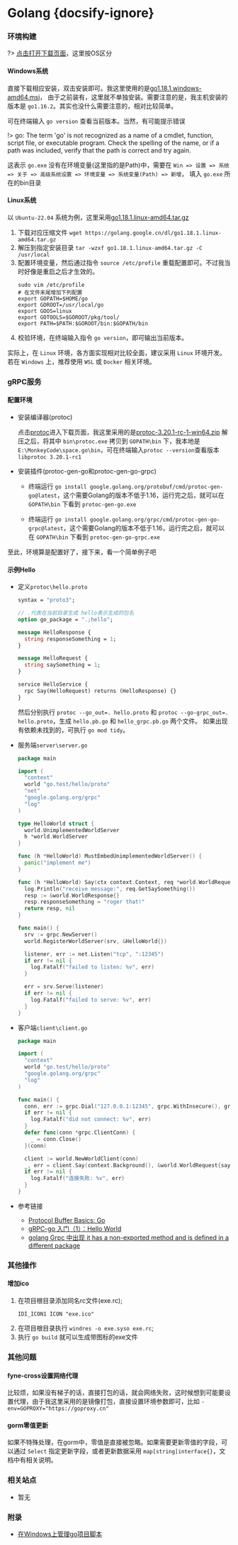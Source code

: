# Golang {docsify-ignore}

### 环境构建
?> [点击打开下载页面](https://golang.google.cn/dl/)，这里按OS区分
#### Windows系统
直接下载相应安装，双击安装即可。我这里使用的是[go1.18.1.windows-amd64.msi](https://golang.google.cn/dl/go1.18.1.windows-amd64.msi)，
由于之前装有，这里就不单独安装。需要注意的是，我主机安装的版本是 `go1.16.2`。其实也没什么需要注意的，相对比较简单。

可在终端输入 `go version` 查看当前版本。当然，有可能提示错误

!> go: The term 'go' is not recognized as a name of a cmdlet, function, script file, or executable program.
Check the spelling of the name, or if a path was included, verify that the path is correct and try again.

这表示 `go.exe` 没有在环境变量(这里指的是Path)中，需要在 `Win => 设置 => 系统 => 关于 => 高级系统设置 => 环境变量 => 系统变量(Path) => 新增`，
填入 `go.exe` 所在的bin目录
#### Linux系统
以 `Ubuntu-22.04` 系统为例，这里采用[go1.18.1.linux-amd64.tar.gz](https://golang.google.cn/dl/go1.18.1.linux-amd64.tar.gz)
1. 下载对应压缩文件 `wget https://golang.google.cn/dl/go1.18.1.linux-amd64.tar.gz`
2. 解压到指定安装目录 `tar -wzxf go1.18.1.linux-amd64.tar.gz -C /usr/local`
3. 配置环境变量，然后通过指令 `source /etc/profile` 重载配置即可。不过我当时好像是重启之后才生效的。
   ```shell
   sudo vim /etc/profile
   # 在文件末尾增加下列配置
   export GOPATH=$HOME/go
   export GOROOT=/usr/local/go
   export GOOS=linux
   export GOTOOLS=$GOROOT/pkg/tool/
   export PATH=$PATH:$GOROOT/bin:$GOPATH/bin
   ```
4. 校验环境，在终端输入指令 `go version`，即可输出当前版本。

实际上，在 `Linux` 环境，各方面实现相对比较全面，建议采用 `Linux` 环境开发。若在 `Windows` 上，推荐使用 `WSL` 或 `Docker` 相关环境。

### gRPC服务

#### 配置环境
* 安装编译器(protoc)

    点击[protoc](https://github.com/protocolbuffers/protobuf/releases/)进入下载页面，我这里采用的是[protoc-3.20.1-rc-1-win64.zip](https://github.com/protocolbuffers/protobuf/releases/download/v3.20.1-rc1/protoc-3.20.1-rc-1-win64.zip)
    解压之后，将其中 `bin\protoc.exe` 拷贝到 `GOPATH\bin` 下，我本地是 `E:\MonkeyCode\space.go\bin`，可在终端输入`protoc --version`查看版本 `libprotoc 3.20.1-rc1`

* 安装插件(protoc-gen-go和protoc-gen-go-grpc)
    
    * 终端运行 `go install google.golang.org/protobuf/cmd/protoc-gen-go@latest`，这个需要Golang的版本不低于1.16，运行完之后，就可以在 `GOPATH\bin` 下看到 `protoc-gen-go.exe`

    * 终端运行 `go install google.golang.org/grpc/cmd/protoc-gen-go-grpc@latest`，这个需要Golang的版本不低于1.16，运行完之后，就可以在 `GOPATH\bin` 下看到 `protoc-gen-go-grpc.exe`

至此，环境算是配置好了，接下来，看一个简单例子吧

#### 示例Hello
  
* 定义`protoc\hello.proto`
  ```protobuf
  syntax = "proto3";

  // .代表在当前目录生成 hello表示生成的包名
  option go_package = ".;hello";
  
  message HelloResponse {
    string responseSomething = 1;
  }
  
  message HelloRequest {
    string saySomething = 1;
  }
  
  service HelloService {
    rpc Say(HelloRequest) returns (HelloResponse) {}
  }
  ```
  
  然后分别执行 `protoc --go_out=. hello.proto` 和 `protoc --go-grpc_out=. hello.proto`，生成 `hello.pb.go` 和 `hello_grpc.pb.go` 两个文件。
  如果出现有依赖未找到的，可执行 `go mod tidy`。

* 服务端`server\server.go`
  ```go
  package main

  import (
    "context"
    world "go.test/hello/proto"
    "net"
    "google.golang.org/grpc"
    "log"
  )
  
  type HelloWorld struct {
    world.UnimplementedWorldServer
    h *world.WorldServer
  }
  
  func (h *HelloWorld) MustEmbedUnimplementedWorldServer() {
    panic("implement me")
  }
  
  func (h *HelloWorld) Say(ctx context.Context, req *world.WorldRequest) (*world.WorldResponse, error) {
    log.Println("receive message:", req.GetSaySomething())
    resp := &world.WorldResponse{}
    resp.responseSomething = "roger that!"
    return resp, nil
  }
  
  func main() {
    srv := grpc.NewServer()
    world.RegisterWorldServer(srv, &HelloWorld{})
  
    listener, err := net.Listen("tcp", ":12345")
    if err != nil {
      log.Fatalf("failed to listen: %v", err)
    }
  
    err = srv.Serve(listener)
    if err != nil {
      log.Fatalf("failed to serve: %v", err)
    }
  }
  ```
  
* 客户端`client\client.go`
  ```go
  package main

  import (
    "context"
	world "go.test/hello/proto"
    "google.golang.org/grpc"
    "log"
  )
  
  func main() {
    conn, err := grpc.Dial("127.0.0.1:12345", grpc.WithInsecure(), grpc.WithBlock())
    if err != nil {
      log.Fatalf("did not connect: %v", err)
    }
    defer func(conn *grpc.ClientConn) {
      _ = conn.Close()
    }(conn)
  
    client := world.NewWorldClient(conn)
	_, err = client.Say(context.Background(), &world.WorldRequest{saySomething: "world"})
	if err != nil {
      log.Fatalf("连接失败: %v", err)
	}
  }
  ```
  
* 参考链接
  * [Protocol Buffer Basics: Go](https://developers.google.cn/protocol-buffers/docs/gotutorial) 
  * [gRPC-go 入门（1）：Hello World](https://blog.csdn.net/inet_ygssoftware/article/details/117608527)
  * [golang Grpc 中出现 it has a non-exported method and is defined in a different package](https://www.jianshu.com/p/d2c8fdd24b0f)

### 其他操作

#### 增加ico
1. 在项目根目录添加同名rc文件(exe.rc);
   ```
   IDI_ICON1 ICON "exe.ico"
   ```
2. 在项目根目录执行 `windres -o exe.syso exe.rc`;
3. 执行 `go build` 就可以生成带图标的exe文件

### 其他问题
#### fyne-cross设置网络代理
比较烦，如果没有梯子的话，直接打包的话，就会网络失败，这时候想到可能要设置代理，由于我这里采用的是镜像打包，直接设置环境参数即可，比如 `-env=GOPROXY="https://goproxy.cn"`

#### gorm零值更新
如果不特殊处理，在gorm中，零值是直接被忽略。如果需要更新零值的字段，可以通过 `Select` 指定更新字段，或者更新数据采用 `map[string]interface{}`，文档中有相关说明。

### 相关站点
* 暂无

### 附录
  * [在Windows上管理go项目脚本](/resources/win.go.pro.manage.bat ':ignore')
